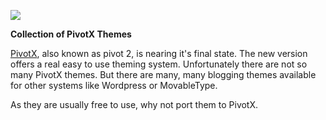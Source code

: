 [![](http://pivotx.net/pivot/templates/pivotx/images/logo.png)](http://pivotx.net)

**Collection of PivotX Themes**

[PivotX](http://pivotx.net), also known as pivot 2, is nearing it's final state. The new version offers a real easy to use theming system. Unfortunately there are not so many PivotX themes. But there are many, many blogging themes available for other systems like Wordpress or MovableType.

As they are usually free to use, why not port them to PivotX.